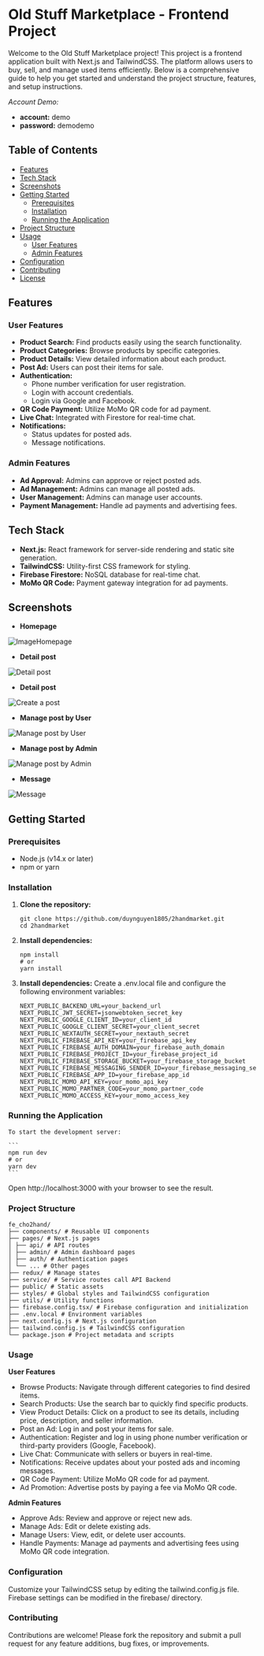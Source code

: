 # Old Stuff Marketplace - Frontend Project

Welcome to the Old Stuff Marketplace project! This project is a frontend application built with Next.js and TailwindCSS. The platform allows users to buy, sell, and manage used items efficiently. Below is a comprehensive guide to help you get started and understand the project structure, features, and setup instructions.

_Account Demo:_

- **account:** demo
- **password:** demodemo

## Table of Contents

- [Features](#features)
- [Tech Stack](#tech-stack)
- [Screenshots](#screenshots)
- [Getting Started](#getting-started)
  - [Prerequisites](#prerequisites)
  - [Installation](#installation)
  - [Running the Application](#running-the-application)
- [Project Structure](#project-structure)
- [Usage](#usage)
  - [User Features](#user-features)
  - [Admin Features](#admin-features)
- [Configuration](#configuration)
- [Contributing](#contributing)
- [License](#license)

## Features

### User Features

- **Product Search:** Find products easily using the search functionality.
- **Product Categories:** Browse products by specific categories.
- **Product Details:** View detailed information about each product.
- **Post Ad:** Users can post their items for sale.
- **Authentication:**
  - Phone number verification for user registration.
  - Login with account credentials.
  - Login via Google and Facebook.
- **QR Code Payment:** Utilize MoMo QR code for ad payment.
- **Live Chat:** Integrated with Firestore for real-time chat.
- **Notifications:**
  - Status updates for posted ads.
  - Message notifications.

### Admin Features

- **Ad Approval:** Admins can approve or reject posted ads.
- **Ad Management:** Admins can manage all posted ads.
- **User Management:** Admins can manage user accounts.
- **Payment Management:** Handle ad payments and advertising fees.

## Tech Stack

- **Next.js:** React framework for server-side rendering and static site generation.
- **TailwindCSS:** Utility-first CSS framework for styling.
- **Firebase Firestore:** NoSQL database for real-time chat.
- **MoMo QR Code:** Payment gateway integration for ad payments.

## Screenshots

- **Homepage**

![ImageHomepage](./assets//img/img_readme/homepage.png)

- **Detail post**

![Detail post](./assets//img/img_readme/detail_item.png)

- **Detail post**

![Create a post](./assets//img/img_readme/dangtin.png)

- **Manage post by User**

![Manage post by User](./assets//img/img_readme/quanlytin_user.png)

- **Manage post by Admin**

![Manage post by Admin](./assets//img/img_readme/quanlytin.png)

- **Message**

![Message](./assets//img/img_readme/tin-nhan.png)

## Getting Started

### Prerequisites

- Node.js (v14.x or later)
- npm or yarn

### Installation

1. **Clone the repository:**
   ```
   git clone https://github.com/duynguyen1805/2handmarket.git
   cd 2handmarket
   ```
2. **Install dependencies:**
   ```
   npm install
   # or
   yarn install
   ```
3. **Install dependencies:**
   Create a .env.local file and configure the following environment variables:

   ```
   NEXT_PUBLIC_BACKEND_URL=your_backend_url
   NEXT_PUBLIC_JWT_SECRET=jsonwebtoken_secret_key
   NEXT_PUBLIC_GOOGLE_CLIENT_ID=your_client_id
   NEXT_PUBLIC_GOOGLE_CLIENT_SECRET=your_client_secret
   NEXT_PUBLIC_NEXTAUTH_SECRET=your_nextauth_secret
   NEXT_PUBLIC_FIREBASE_API_KEY=your_firebase_api_key
   NEXT_PUBLIC_FIREBASE_AUTH_DOMAIN=your_firebase_auth_domain
   NEXT_PUBLIC_FIREBASE_PROJECT_ID=your_firebase_project_id
   NEXT_PUBLIC_FIREBASE_STORAGE_BUCKET=your_firebase_storage_bucket
   NEXT_PUBLIC_FIREBASE_MESSAGING_SENDER_ID=your_firebase_messaging_sender_id
   NEXT_PUBLIC_FIREBASE_APP_ID=your_firebase_app_id
   NEXT_PUBLIC_MOMO_API_KEY=your_momo_api_key
   NEXT_PUBLIC_MOMO_PARTNER_CODE=your_momo_partner_code
   NEXT_PUBLIC_MOMO_ACCESS_KEY=your_momo_access_key
   ```

### Running the Application

    To start the development server:

    ```
    npm run dev
    # or
    yarn dev
    ```

Open http://localhost:3000 with your browser to see the result.

### Project Structure

```
fe_cho2hand/
├── components/ # Reusable UI components
├── pages/ # Next.js pages
│ ├── api/ # API routes
│ ├── admin/ # Admin dashboard pages
│ ├── auth/ # Authentication pages
│ └── ... # Other pages
├── redux/ # Manage states
├── service/ # Service routes call API Backend
├── public/ # Static assets
├── styles/ # Global styles and TailwindCSS configuration
├── utils/ # Utility functions
├── firebase.config.tsx/ # Firebase configuration and initialization
├── .env.local # Environment variables
├── next.config.js # Next.js configuration
├── tailwind.config.js # TailwindCSS configuration
└── package.json # Project metadata and scripts

```

### Usage

**User Features**

- Browse Products: Navigate through different categories to find desired items.
- Search Products: Use the search bar to quickly find specific products.
- View Product Details: Click on a product to see its details, including price, description, and seller information.
- Post an Ad: Log in and post your items for sale.
- Authentication: Register and log in using phone number verification or third-party providers (Google, Facebook).
- Live Chat: Communicate with sellers or buyers in real-time.
- Notifications: Receive updates about your posted ads and incoming messages.
- QR Code Payment: Utilize MoMo QR code for ad payment.
- Ad Promotion: Advertise posts by paying a fee via MoMo QR code.

**Admin Features**

- Approve Ads: Review and approve or reject new ads.
- Manage Ads: Edit or delete existing ads.
- Manage Users: View, edit, or delete user accounts.
- Handle Payments: Manage ad payments and advertising fees using MoMo QR code integration.

### Configuration

Customize your TailwindCSS setup by editing the tailwind.config.js file. Firebase settings can be modified in the firebase/ directory.

### Contributing

Contributions are welcome! Please fork the repository and submit a pull request for any feature additions, bug fixes, or improvements.
